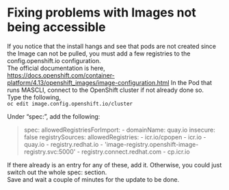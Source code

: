 # Fixing problems with Images not being accessible

If you notice that the install hangs and see that pods are not created since the Image can not be pulled, you must add a few registries to the config.openshift.io configuration.  
The official documentation is here,  
https://docs.openshift.com/container-platform/4.13/openshift_images/image-configuration.html
In the Pod that runs MASCLI, connect to the OpenShift cluster if not already done so.  
Type the following,  
`oc edit image.config.openshift.io/cluster`  

Under “spec:”, add the following:  
> spec:
  allowedRegistriesForImport:
    - domainName: quay.io
      insecure: false
  registrySources:
    allowedRegistries:
      - icr.io/cpopen
      - icr.io
      - quay.io
      - registry.redhat.io
      - 'image-registry.openshift-image-registry.svc:5000'
      - registry.connect.redhat.com
      - cp.icr.io

If there already is an entry for any of these, add it. Otherwise, you could just switch out the whole spec: section.  
Save and wait a couple of minutes for the update to be done.
